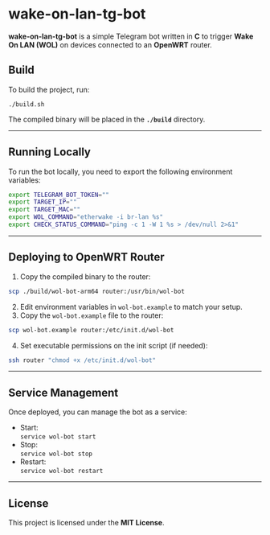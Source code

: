 # wake-on-lan-tg-bot

**wake-on-lan-tg-bot** is a simple Telegram bot written in **C** to trigger **Wake On LAN (WOL)** on devices connected to an **OpenWRT** router.

## Build

To build the project, run:

```
./build.sh
```

The compiled binary will be placed in the **`./build`** directory.

---

## Running Locally

To run the bot locally, you need to export the following environment variables:

```bash
export TELEGRAM_BOT_TOKEN=""
export TARGET_IP=""
export TARGET_MAC=""
export WOL_COMMAND="etherwake -i br-lan %s"
export CHECK_STATUS_COMMAND="ping -c 1 -W 1 %s > /dev/null 2>&1"
```

---

## Deploying to OpenWRT Router

1. Copy the compiled binary to the router:

```bash
scp ./build/wol-bot-arm64 router:/usr/bin/wol-bot
```

2. Edit environment variables in `wol-bot.example` to match your setup.
3. Copy the `wol-bot.example` file to the router:

```bash
scp wol-bot.example router:/etc/init.d/wol-bot
```

4. Set executable permissions on the init script (if needed):

```bash
ssh router "chmod +x /etc/init.d/wol-bot"
```

---

## Service Management

Once deployed, you can manage the bot as a service:

- Start:  
    ```service wol-bot start```
- Stop:  
    ```service wol-bot stop```
- Restart:  
    ```service wol-bot restart```

---

## License

This project is licensed under the **MIT License**.